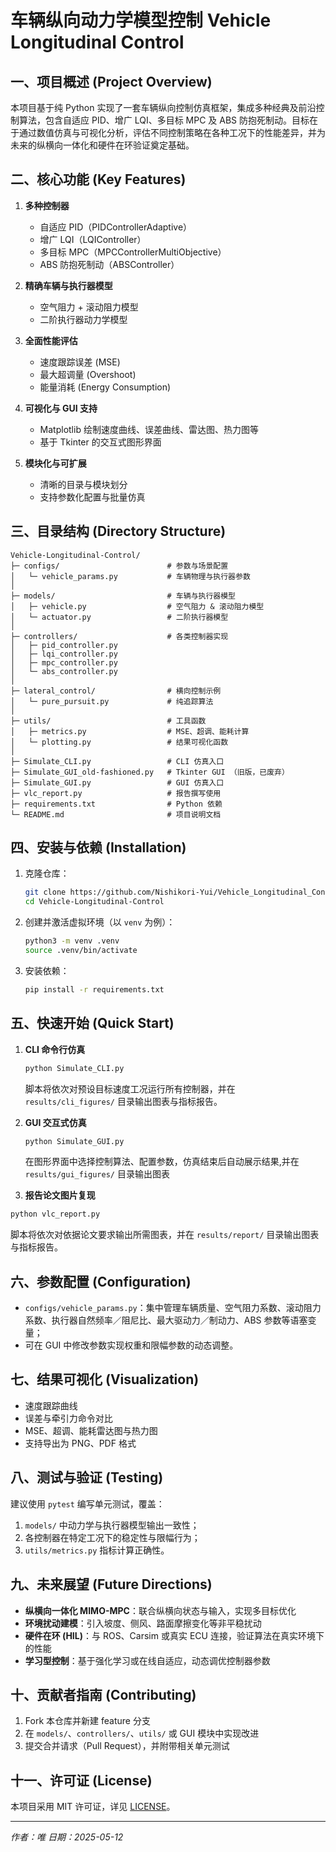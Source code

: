 # 车辆纵向动力学模型控制 Vehicle Longitudinal Control

## 一、项目概述 (Project Overview)
本项目基于纯 Python 实现了一套车辆纵向控制仿真框架，集成多种经典及前沿控制算法，包含自适应 PID、增广 LQI、多目标 MPC 及 ABS 防抱死制动。目标在于通过数值仿真与可视化分析，评估不同控制策略在各种工况下的性能差异，并为未来的纵横向一体化和硬件在环验证奠定基础。

## 二、核心功能 (Key Features)
1. **多种控制器**  
   - 自适应 PID（PIDControllerAdaptive）  
   - 增广 LQI（LQIController）  
   - 多目标 MPC（MPCControllerMultiObjective）  
   - ABS 防抱死制动（ABSController）  

2. **精确车辆与执行器模型**  
   - 空气阻力 + 滚动阻力模型  
   - 二阶执行器动力学模型  

3. **全面性能评估**  
   - 速度跟踪误差 (MSE)  
   - 最大超调量 (Overshoot)  
   - 能量消耗 (Energy Consumption)  

4. **可视化与 GUI 支持**  
   - Matplotlib 绘制速度曲线、误差曲线、雷达图、热力图等  
   - 基于 Tkinter 的交互式图形界面  

5. **模块化与可扩展**  
   - 清晰的目录与模块划分  
   - 支持参数化配置与批量仿真  

## 三、目录结构 (Directory Structure)
```text
Vehicle-Longitudinal-Control/
├─ configs/                        # 参数与场景配置
│   └─ vehicle_params.py           # 车辆物理与执行器参数
│
├─ models/                         # 车辆与执行器模型
│   ├─ vehicle.py                  # 空气阻力 & 滚动阻力模型
│   └─ actuator.py                 # 二阶执行器模型
│
├─ controllers/                    # 各类控制器实现
│   ├─ pid_controller.py
│   ├─ lqi_controller.py
│   ├─ mpc_controller.py
│   └─ abs_controller.py
│
├─ lateral_control/                # 横向控制示例
│   └─ pure_pursuit.py             # 纯追踪算法
│
├─ utils/                          # 工具函数
│   ├─ metrics.py                  # MSE、超调、能耗计算
│   └─ plotting.py                 # 结果可视化函数
│
├─ Simulate_CLI.py                 # CLI 仿真入口
├─ Simulate_GUI_old-fashioned.py   # Tkinter GUI （旧版，已废弃）
├─ Simulate_GUI.py                 # GUI 仿真入口
├─ vlc_report.py                   # 报告撰写使用
├─ requirements.txt                # Python 依赖
└─ README.md                       # 项目说明文档
````

## 四、安装与依赖 (Installation)

1. 克隆仓库：

   ```bash
   git clone https://github.com/Nishikori-Yui/Vehicle_Longitudinal_Control.git
   cd Vehicle-Longitudinal-Control
   ```
2. 创建并激活虚拟环境（以 `venv` 为例）：

   ```bash
   python3 -m venv .venv
   source .venv/bin/activate
   ```
3. 安装依赖：

   ```bash
   pip install -r requirements.txt
   ```

## 五、快速开始 (Quick Start)

1. **CLI 命令行仿真**

   ```bash
   python Simulate_CLI.py
   ```

   脚本将依次对预设目标速度工况运行所有控制器，并在 `results/cli_figures/` 目录输出图表与指标报告。

2. **GUI 交互式仿真**

   ```bash
   python Simulate_GUI.py
   ```

   在图形界面中选择控制算法、配置参数，仿真结束后自动展示结果,并在 `results/gui_figures/` 目录输出图表
3.  **报告论文图片复现**

   ```bash
   python vlc_report.py
   ```
   脚本将依次对依据论文要求输出所需图表，并在 `results/report/` 目录输出图表与指标报告。

## 六、参数配置 (Configuration)

* `configs/vehicle_params.py`：集中管理车辆质量、空气阻力系数、滚动阻力系数、执行器自然频率／阻尼比、最大驱动力／制动力、ABS 参数等语塞变量；
* 可在 GUI 中修改参数实现权重和限幅参数的动态调整。

## 七、结果可视化 (Visualization)

* 速度跟踪曲线
* 误差与牵引力命令对比
* MSE、超调、能耗雷达图与热力图
* 支持导出为 PNG、PDF 格式

## 八、测试与验证 (Testing)

建议使用 `pytest` 编写单元测试，覆盖：

1. `models/` 中动力学与执行器模型输出一致性；
2. 各控制器在特定工况下的稳定性与限幅行为；
3. `utils/metrics.py` 指标计算正确性。

## 九、未来展望 (Future Directions)

* **纵横向一体化 MIMO-MPC**：联合纵横向状态与输入，实现多目标优化
* **环境扰动建模**：引入坡度、侧风、路面摩擦变化等非平稳扰动
* **硬件在环 (HIL)**：与 ROS、Carsim 或真实 ECU 连接，验证算法在真实环境下的性能
* **学习型控制**：基于强化学习或在线自适应，动态调优控制器参数

## 十、贡献者指南 (Contributing)

1. Fork 本仓库并新建 feature 分支
2. 在 `models/`、`controllers/`、`utils/` 或 GUI 模块中实现改进
3. 提交合并请求（Pull Request），并附带相关单元测试

## 十一、许可证 (License)

本项目采用 MIT 许可证，详见 [LICENSE](LICENSE)。

---

*作者：唯*
*日期：2025-05-12*


